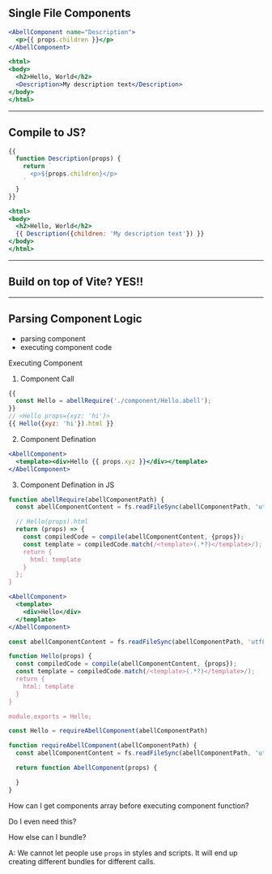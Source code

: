 ## Single File Components

```jsx
<AbellComponent name="Description">
  <p>{{ props.children }}</p>
</AbellComponent>

<html>
<body>
  <h2>Hello, World</h2>
  <Description>My description text</Description>
</body>
</html>
```

---

## Compile to JS?

```jsx
{{
  function Description(props) {
    return `
      <p>${props.children}</p>
    `
  }
}}

<html>
<body>
  <h2>Hello, World</h2>
  {{ Description({children: 'My description text'}) }}
</body>
</html>
```

---

## Build on top of Vite? YES!!

---

## Parsing Component Logic

- parsing component
- executing component code


Executing Component
1. Component Call
```jsx
{{
  const Hello = abellRequire('./component/Hello.abell');
}}
// <Hello props={xyz: 'hi'}>
{{ Hello({xyz: 'hi'}).html }}
```

2. Component Defination
```jsx
<AbellComponent>
  <template><div>Hello {{ props.xyz }}</div></template>
</AbellComponent>
```

3. Component Defination in JS
```js
function abellRequire(abellComponentPath) {
  const abellComponentContent = fs.readFileSync(abellComponentPath, 'utf8');

  // Hello(props).html
  return (props) => {
    const compiledCode = compile(abellComponentContent, {props});
    const template = compiledCode.match(/<template>(.*?)</template>/);
    return {
      html: template
    } 
  };
}
```


```jsx
<AbellComponent>
  <template>
    <div>Hello</div>
  </template>
</AbellComponent>
```

```js
const abellComponentContent = fs.readFileSync(abellComponentPath, 'utf8')

function Hello(props) {
  const compiledCode = compile(abellComponentContent, {props});
  const template = compiledCode.match(/<template>(.*?)</template>/);
  return {
    html: template
  }
}

module.exports = Hello;
```

```js
const Hello = requireAbellComponent(abellComponentPath)
```

```js
function requireAbellComponent(abellComponentPath) {
  const abellComponentContent = fs.readFileSync(abellComponentPath, 'utf8');

  return function AbellComponent(props) {

  }
}
```


How can I get components array before executing component function?

Do I even need this?

How else can I bundle?


A:
We cannot let people use `props` in styles and scripts. It will end up creating different bundles for different calls.